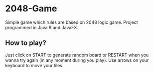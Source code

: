 # 2048-Game
Simple game which rules are based on 2048 logic game. Project programmed in Java 8 and JavaFX.
<h2>How to play?</h2>
<p>
  Just click on START to generate random board or RESTART when you wanna try again (in any moment during you play). Use arrows on your keyboard to move your tiles.
</p>
